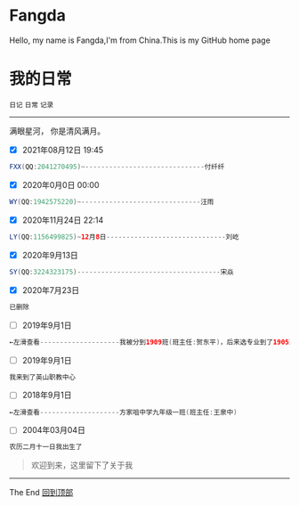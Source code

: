 # Fangda
Hello, my name is Fangda,I'm from China.This is my GitHub home page

# 我的日常
`日记` `日常` `记录`<br>
***
满眼星河， 你是清风满月。
- [x] 2021年08月12日 19:45<br>
```java
FXX(QQ:2041270495)~------------------------------付纤纤
```
- [x] 2020年0月0日 00:00<br>
```java
WY(QQ:1942575220)~------------------------------汪雨
```
- [x] 2020年11月24日 22:14<br>
```java
LY(QQ:1156499825)~12月8日------------------------------刘屹
```
- [x] 2020年9月13日<br>
```java
SY(QQ:3224323175)------------------------------------宋焱
```
- [x] 2020年7月23日<br>
```java
已删除
```
- [ ] 2019年9月1日<br>
```java
←左滑查看--------------------我被分到1909班(班主任:贺东平)，后来选专业到了1905班(班主任:皮玲)，最后在1901班(班主任:郝进)
```
- [ ] 2019年9月1日<br>
```java
我来到了英山职教中心
```
- [ ] 2018年9月1日<br>
```java
←左滑查看--------------------方家咀中学九年级一班(班主任:王泉中)
```
- [ ] 2004年03月04日<br>
```java
农历二月十一日我出生了
```
>欢迎到来，这里留下了关于我
***
The End   [回到顶部](#readme)
